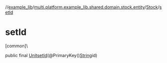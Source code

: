 //[example_lib](../../../index.md)/[multi.platform.example_lib.shared.domain.stock.entity](../index.md)/[Stock](index.md)/[setId](set-id.md)

# setId

[common]\

public final [Unit](https://kotlinlang.org/api/latest/jvm/stdlib/kotlin/-unit/index.html)[setId](set-id.md)(@PrimaryKey()[String](https://developer.android.com/reference/kotlin/java/lang/String.html)id)
